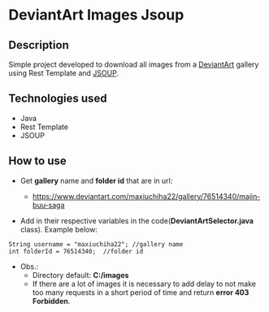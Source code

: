 # DeviantArt Images Jsoup

## Description
Simple project developed to download all images from a [DeviantArt](https://www.deviantart.com) gallery using Rest Template and 
[JSOUP](https://jsoup.org).

## Technologies used
* Java
* Rest Template  
* JSOUP

## How to use
* Get **gallery** name and **folder id** that are in url: 
  * https://www.deviantart.com/maxiuchiha22/gallery/76514340/majin-buu-saga

* Add in their respective variables in the code(**DeviantArtSelector.java** class). Example below:
```
String username = "maxiuchiha22"; //gallery name
int folderId = 76514340;  //folder id
```
* Obs.:
  * Directory default: **C:/images**
  * If there are a lot of images it is necessary to add delay to not make too many requests in a short period of time 
  and return **error 403 Forbidden**.
